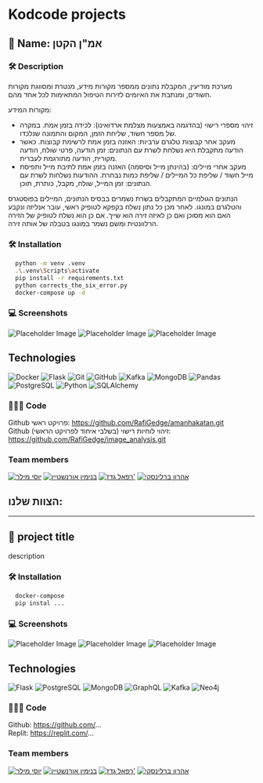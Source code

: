 # Kodcode projects


## 🚀 Name: אמ"ן הקטן

### 🛠️ Description
מערכת מודיעין, המקבלת נתונים ממספר מקורות מידע, מנטרת ומסווגת מקורות חשודים, ומנתבת את האיומים לזירות הטיפול המתאימות לכל אחד מהם.

מקורות המידע:

* זיהוי מספרי רישוי (בהדגמה באמצעות מצלמת ארדואינו): לכידה בזמן אמת. במקרה של מספר חשוד, שליחת הזמן, המקום והתמונה שנלכדו.
* מעקב אחר קבוצות טלגרם ערביות: האזנה בזמן אמת לרשימת קבוצות. כאשר הודעה מתקבלת היא נשלחת לשרת עם הנתונים: זמן הודעה, פרטי שולח, הודעה מקורית, הודעה מתורגמת לעברית.
* מעקב אחרי מיילים: (בהינתן מייל וסיסמה) האזנה בזמן אמת לתיבת מייל ותפיסת מייל חשוד / שליפת כל המיילים / שליפת כמות נבחרת. ההודעות נשלחות לשרת עם הנתונים: זמן המייל, שולח, מקבל, כותרת, תוכן.

הנתונים הגולמיים המתקבלים בשרת נשמרים בבסיס הנתונים, המיילים בפוסטגרס והטלגרם במונגו. לאחר מכן כל נתון נשלח בקפקא לטופיק ראשי, עובר אנליזה ונקבע האם הוא מסוכן ואם כן לאיזה זירה הוא שייך. אם כן הוא נשלח לטופיק של הזירה הרלוונטית ומשם נשמר במונגו בטבלה של אותה זירה.

### 🛠️ Installation
```bash
  python -m venv .venv
  .\.venv\Scripts\activate
  pip install -r requirements.txt
  python corrects_the_six_error.py
  docker-compose up -d
```

### 💻 Screenshots
![Placeholder Image](https://via.placeholder.com/150)
![Placeholder Image](https://via.placeholder.com/150)
![Placeholder Image](https://via.placeholder.com/150)

## Technologies
![Docker](https://img.shields.io/badge/Docker-20.10.8-blue?style=flat&logo=docker)
![Flask](https://img.shields.io/badge/Flask-2.0.2-lightgray?style=flat&logo=flask)
![Git](https://img.shields.io/badge/Git-2.34-orange?style=flat&logo=git)
![GitHub](https://img.shields.io/badge/GitHub-Enterprise-black?style=flat&logo=github)
![Kafka](https://img.shields.io/badge/Kafka-2.8.0-blue?style=flat&logo=apache-kafka)
![MongoDB](https://img.shields.io/badge/MongoDB-4.4.6-green?style=flat&logo=mongodb)
![Pandas](https://img.shields.io/badge/Pandas-1.3.3-purple?style=flat&logo=pandas)
![PostgreSQL](https://img.shields.io/badge/PostgreSQL-13.3-blue?style=flat&logo=postgresql)
![Python](https://img.shields.io/badge/Python-3.9-blue?style=flat&logo=python)
![SQLAlchemy](https://img.shields.io/badge/SQLAlchemy-1.4.23-red?style=flat&logo=sqlalchemy)

### 👨🏻‍💻 Code

Github פרויקט ראשי: https://github.com/RafiGedge/amanhakatan.git
<br />
Github זיהוי לוחיות רישוי (בשלבי איחוד לפרויקט הראשי): https://github.com/RafiGedge/image_analysis.git

### Team members
[<img src="https://images.weserv.nl/?url=avatars.githubusercontent.com/yosi-miller?v=4&h=50&w=50&fit=cover&mask=circle&maxage=7d" title="יוסי מילר" />](https://github.com/yosi-miller)
[<img src="https://images.weserv.nl/?url=avatars.githubusercontent.com/benioren1?v=4?&h=50&w=50&fit=cover&mask=circle&maxage=7d" title="בנימין אורנשטיין" />](https://github.com/benioren1)
[<img src="https://images.weserv.nl/?url=avatars.githubusercontent.com/RafiGedge?v=4?&h=50&w=50&fit=cover&mask=circle&maxage=7d" title="רפאל גדז'" />](https://github.com/RafiGedge)
[<img src="https://images.weserv.nl/?url=avatars.githubusercontent.com/deltaforce26?v=4?&h=50&w=50&fit=cover&mask=circle&maxage=7d" title="אהרון ברלינסקי" />](https://github.com/deltaforce26)














## הצוות שלנו:



***

## 🚀 project title
description

### 🛠️ Installation
```bash
  docker-compose
  pip instal ...
```
### 💻 Screenshots
![Placeholder Image](https://via.placeholder.com/150)
![Placeholder Image](https://via.placeholder.com/150)
![Placeholder Image](https://via.placeholder.com/150)

## Technologies
[Python]: https://img.shields.io/badge/Python-3.9-blue?style=flat&logo=python
![Flask](https://img.shields.io/badge/Flask-2.0.2-lightgray?style=flat&logo=flask)
![PostgreSQL](https://img.shields.io/badge/PostgreSQL-13.3-blue?style=flat&logo=postgresql)
![MongoDB](https://img.shields.io/badge/MongoDB-4.4.6-green?style=flat&logo=mongodb)
![GraphQL](https://img.shields.io/badge/GraphQL-15.5.0-e10098?style=flat&logo=graphql)
![Kafka](https://img.shields.io/badge/Kafka-2.8.0-blue?style=flat&logo=apache-kafka)
![Neo4j](https://img.shields.io/badge/Neo4j-4.4.0-green?style=flat&logo=neo4j)

### 👨🏻‍💻 Code

Github: https://github.com/...
<br />
Replit: https://replit.com/...

### Team members
[<img src="https://images.weserv.nl/?url=avatars.githubusercontent.com/yosi-miller?v=4&h=50&w=50&fit=cover&mask=circle&maxage=7d" title="יוסי מילר" />](https://github.com/yosi-miller)
[<img src="https://images.weserv.nl/?url=avatars.githubusercontent.com/benioren1?v=4?&h=50&w=50&fit=cover&mask=circle&maxage=7d" title="בנימין אורנשטיין" />](https://github.com/benioren1)
[<img src="https://images.weserv.nl/?url=avatars.githubusercontent.com/RafiGedge?v=4?&h=50&w=50&fit=cover&mask=circle&maxage=7d" title="רפאל גדז'" />](https://github.com/RafiGedge)
[<img src="https://images.weserv.nl/?url=avatars.githubusercontent.com/deltaforce26?v=4?&h=50&w=50&fit=cover&mask=circle&maxage=7d" title="אהרון ברלינסקי" />](https://github.com/deltaforce26)

